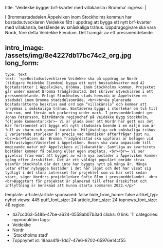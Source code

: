 title: 'Veidekke bygger brf-kvarter med villakänsla i Bromma'
ingress: |
  <p>I Brommastadsdelen Äppelviken inom Stockholms kommun har bostadsutvecklaren Veidekke fått i uppdrag att bygga ett nytt brf-kvarter med villakänsla, bestående av småskaliga trähus. Uppdragsgivare ska vara Nordr, före detta Veidekke Eiendom. Det framgår av ett pressmeddelande.
  </p>
  
intro_image: /assets/img/8e4227db17bc74c2_org.jpg
long_form:
  -
    type: text
    text: '<p>Bostadsutvecklaren Veidekke ska på uppdrag av Nordr (tidigare Veidekke Eiendom) bygga ett nytt bostadskvarter med 42 bostadsrätter i Äppelviken, Bromma, inom Stockholms kommun. Projektet går under namnet Bromma Trädgårdsstad. Det skriver utvecklaren i ett pressmeddelande. Enligt Stockholms stads hemsida är Äppelviken en stadsdel inom Bromma stadsdelsområde. <br><br>De planerade bostadsrätterna beskrivs med ord som “villakänsla” och kommer att inrymmas i småskaliga trähus. Bostäderna byggs i storlekar om två till fem rum, med förråd och parkering under mark. I pressmeddelandet ger Jonas Petersson, biträdande regionchef på Veidekke Bygg Stockholm, följande kommentar:<br>– Vi är glada över att Nordr har gett oss det här förtroendet att bygga ett nytt stadsnära boende i en miljö som är full av charm och gammal karaktär. Miljövänliga och småskaliga trähus i varierande storlekar är precis vad människor efterfrågar just nu.<br><br>Platsen där Bromma Trädgårdsstad ska uppföras är belägen vid Koltrastvägen/Västerled i Äppelviken. Husen ska vara anpassade till omgivande natur och Äppelvikens villakaraktär. Samtliga av kvarterets bostäder kommer få balkong eller egen uteplats. <br><br>– Vi ser givetvis fram emot att bygget av våra nya bostäder i Äppelviken kommer igång efter årsskiftet. Det är ett väldigt populärt område strax utanför Stockholm där det inte har byggts nytt på många år. Många letar efter nybyggda bostäder i det här läget och det har visat sig tydligt i det stora intresset för projektet som vi har sett sedan start, säger Nordr:s projektledare Sofie Blom i pressmeddelandet. <br><br>Byggstart för projektet är planerad till efter årsskiftet och inflyttning är beräknad att kunna starta sommaren 2022.</p>'
template: articles/article
sponsored: false
hide_from_home: false
artikel_typ: nyhet
views: 445
puff_font_size: 24
article_font_size: 24
topnews_font_size: 48
region:
  - 4a7cc063-548b-47be-a624-0558ab07b3ad
clicks: 0
link: '1'
categories: nyproduktion
tags:
  - Veidekke
  - Nordr
  - 'Stockholms stad'
  - Toppnyhet
id: 18aaa4f9-1dd7-47e6-8702-65976e14cf55
